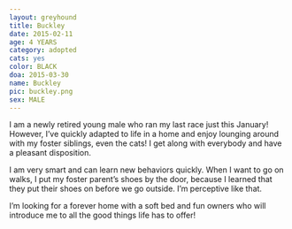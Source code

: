 ```yaml
---
layout: greyhound
title: Buckley
date: 2015-02-11
age: 4 YEARS
category: adopted
cats: yes
color: BLACK
doa: 2015-03-30
name: Buckley
pic: buckley.png
sex: MALE
---
```


I am a newly retired young male who ran my last race just this January! However, I’ve quickly adapted to life in a home and enjoy lounging around with my foster siblings, even the cats! I get along with everybody and have a pleasant disposition. 

I am very smart and can learn new behaviors quickly. When I want to go on walks, I put my foster parent’s shoes by the door, because I learned that they put their shoes on before we go outside. I’m perceptive like that. 

I’m looking for a forever home with a soft bed and fun owners who will introduce me to all the good things life has to offer! 